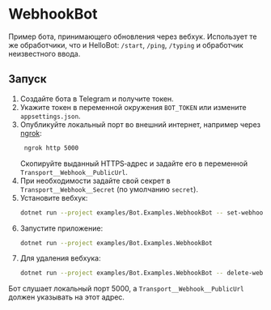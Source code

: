 # WebhookBot

Пример бота, принимающего обновления через вебхук.
Использует те же обработчики, что и HelloBot: `/start`, `/ping`, `/typing` и обработчик неизвестного ввода.

## Запуск

1. Создайте бота в Telegram и получите токен.
2. Укажите токен в переменной окружения `BOT_TOKEN` или измените `appsettings.json`.
3. Опубликуйте локальный порт во внешний интернет, например через [ngrok](https://ngrok.com/):
   ```bash
    ngrok http 5000
    ```
    Скопируйте выданный HTTPS‑адрес и задайте его в переменной `Transport__Webhook__PublicUrl`.
 4. При необходимости задайте свой секрет в `Transport__Webhook__Secret` (по умолчанию `secret`).
5. Установите вебхук:
   ```bash
   dotnet run --project examples/Bot.Examples.WebhookBot -- set-webhook
   ```
6. Запустите приложение:
   ```bash
   dotnet run --project examples/Bot.Examples.WebhookBot
   ```
7. Для удаления вебхука:
   ```bash
   dotnet run --project examples/Bot.Examples.WebhookBot -- delete-webhook
   ```

Бот слушает локальный порт 5000, а `Transport__Webhook__PublicUrl` должен указывать на этот адрес.
